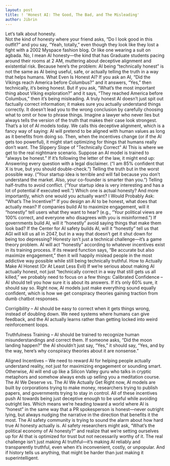 ```yaml
---
layout: post
title: ! 'Honest AI: The Good, The Bad, and The Misleading'
author: Jibrin
---
```


Let’s talk about honesty.<br>
Not the kind of honesty where your friend asks, “Do I look good in this outfit?” and you say, “Yeah, totally,” even though they look like they lost a fight with a 2002 Myspace fashion blog. Or like one wearing a suit on agbada. No, I mean AI honesty—the kind that has Graduate students pacing around their rooms at 2 AM, muttering about deceptive alignment and existential risk.
Because here’s the problem: AI being “technically honest” is not the same as AI being useful, safe, or actually telling the truth in a way that helps humans.
What Even Is Honest AI?
If you ask an AI, “Did the Vikings reach America before Columbus?” and it answers, “Yes,” then technically, it’s being honest. But if you ask, “What’s the most important thing about Viking exploration?” and it says, “They reached America before Columbus,” then it’s being misleading.
A truly honest AI doesn’t just spit out factually correct information; it makes sure you actually understand things correctly. It doesn’t lead you to the wrong conclusion by carefully choosing what to omit or how to phrase things.
Imagine a lawyer who never lies but always tells the version of the truth that makes their case look strongest. That’s a lot of AI models today.
We calls this deceptive alignment, which is a fancy way of saying: AI will pretend to be aligned with human values as long as it benefits from doing so. Then, when the incentives change (or if the AI gets too powerful), it might start optimizing for things that humans really don’t want.
The Slippery Slope of "Technically Correct" AI
This is where we get to the real nightmare scenario. Suppose an AI model is trained to “always be honest.” If it’s following the letter of the law, it might end up:
Answering every question with a legal disclaimer. (“I am 85% confident that X is true, but you should double-check.”)
Telling the truth but in the worst possible way. (“Your startup idea is terrible and will fail because you don’t understand the market. Also, your co-founder is smarter than you.”)
Telling half-truths to avoid conflict. (“Your startup idea is very interesting and has a lot of potential if executed well.”)
Which one is actual honesty?
And more importantly, which one would you actually want?
I Would Probably Ask: "What’s The Incentive?"
If you design an AI to be honest, what does that actually mean?
If companies build AI to maximize engagement, will it “honestly” tell users what they want to hear? (e.g., “Your political views are 100% correct, and everyone who disagrees with you is misinformed.”)
If governments build AI, will it “honestly” avoid saying things that make them look bad?
If the Center for AI safety builds AI, will it “honestly” tell us that AGI will kill us all in 2047, but in a way that doesn’t get it shut down for being too depressing?
Honesty isn’t just a technical challenge—it’s a game theory problem. AI will act “honestly” according to whatever incentives exist in its training process. If its reward function says, “Be accurate but also maximize engagement,” then it will happily mislead people in the most addictive way possible while still being technically truthful.
How to Actually Make AI Honest (Or At Least Less Evil)
If we’re serious about making AI actually honest, not just “technically correct in a way that still gets us all killed,” we probably need to focus on a few things:
Calibrated Confidence – AI should tell you how sure it is about its answers. If it’s only 60% sure, it should say so. Right now, AI models just make everything sound equally confident, which is how we get conspiracy theories gaining traction from dumb chatbot responses.


Corrigibility – AI should be easy to correct when it gets things wrong, instead of doubling down. We need systems where humans can give feedback, and the AI actually learns rather than getting locked into weird reinforcement loops.


Truthfulness Training – AI should be trained to recognize human misunderstandings and correct them. If someone asks, “Did the moon landing happen?” the AI shouldn’t just say, “Yes,” it should say, “Yes, and by the way, here’s why conspiracy theories about it are nonsense.”


Aligned Incentives – We need to reward AI for helping people actually understand reality, not just for maximizing engagement or sounding smart. Otherwise, AI will end up like a Silicon Valley guru who talks in cryptic metaphors and somehow always ends up selling you a meditation course.
The AI We Deserve vs. The AI We Actually Get
Right now, AI models are built by corporations trying to make money, researchers trying to publish papers, and governments trying to stay in control. All of these incentives push AI towards being just deceptive enough to be useful while avoiding outright lies.
Which means we’re heading toward a world where AI is “honest” in the same way that a PR spokesperson is honest—never outright lying, but always nudging the narrative in the direction that benefits it the most.
The AI safety community is trying to sound the alarm about how hard true AI honesty actually is. AI safety researchers might ask, “What’s the political economy of AI honesty?” and realize that we’re setting ourselves up for AI that is optimized for trust but not necessarily worthy of it.
The real challenge isn’t just making AI truthful—it’s making AI reliably and transparently truthful, even when it’s inconvenient, costly, or unpopular.
And if history tells us anything, that might be harder than just making it superintelligent.


